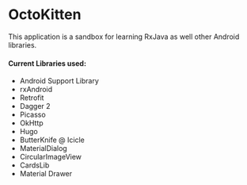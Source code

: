 # OctoKitten

This application is a sandbox for learning RxJava as well other Android libraries.

#### Current Libraries used:

* Android Support Library
* rxAndroid
* Retrofit
* Dagger 2
* Picasso
* OkHttp
* Hugo
* ButterKnife
@ Icicle
* MaterialDialog
* CircularImageView
* CardsLib
* Material Drawer
